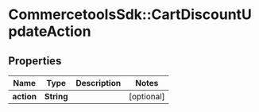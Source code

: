# CommercetoolsSdk::CartDiscountUpdateAction

## Properties
Name | Type | Description | Notes
------------ | ------------- | ------------- | -------------
**action** | **String** |  | [optional] 

